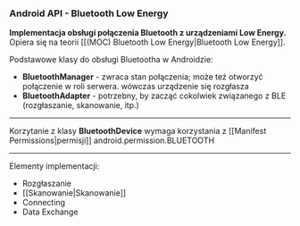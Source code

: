 ### Android API - Bluetooth Low Energy 
**Implementacja obsługi połączenia Bluetooth z urządzeniami Low Energy.**
Opiera się na teorii [[(MOC) Bluetooth Low Energy|Bluetooth Low Energy]].

Podstawowe klasy do obsługi Bluetootha w Androidzie:
- **BluetoothManager** - zwraca stan połączenia; może też otworzyć połączenie w roli serwera. wówczas urządzenie się rozgłasza
- **BluetoothAdapter** - potrzebny, by zacząć cokolwiek związanego z BLE (rozgłaszanie, skanowanie, itp.)
---

Korzytanie z klasy **BluetoothDevice** wymaga korzystania z [[Manifest Permissions|permisji]] android.permission.BLUETOOTH

---

Elementy implementacji:
- Rozgłaszanie
- [[Skanowanie|Skanowanie]]
- Connecting
- Data Exchange